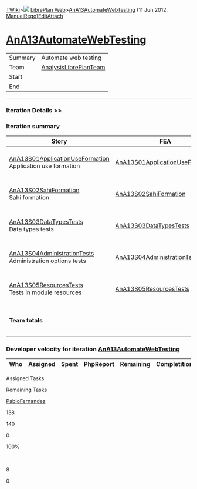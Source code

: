 [TWiki](/twiki/Main/WebHome)&gt;![](/twiki/TWiki/TWikiDocGraphics/web-bg-small.gif) [LibrePlan Web](/twiki/LibrePlan/WebHome)&gt;[AnA13AutomateWebTesting](http://wiki.libreplan-enterprise.com/twiki/LibrePlan/AnA13AutomateWebTesting "Topic revision: 3 (11 Jun 2012 - 09:59:23)") (11 Jun 2012, [ManuelRego](/twiki/Main/ManuelRego))[Edit](http://wiki.libreplan-enterprise.com/twiki/bin/edit/LibrePlan/AnA13AutomateWebTesting?t=1520337855 "Edit this topic text")[Attach](/twiki/bin/attach/LibrePlan/AnA13AutomateWebTesting "Attach an image or document to this topic")

 [AnA13AutomateWebTesting](/twiki/LibrePlan/AnA13AutomateWebTesting)
=======================================================================================================================



|         |                                                                          |
|---------|--------------------------------------------------------------------------|
| Summary | Automate web testing                                                     |
| Team    | [AnalysisLibrePlanTeam](/twiki/LibrePlan/AnalysisLibrePlanTeam) |
| Start   |                                                                          |
| End     |                                                                          |

------------------------------------------------------------------------

[](/twiki/LibrePlan)

### Iteration Details &gt;&gt;

###  Iteration summary

<table>
<colgroup>
<col width="8%" />
<col width="8%" />
<col width="8%" />
<col width="8%" />
<col width="8%" />
<col width="8%" />
<col width="8%" />
<col width="8%" />
<col width="8%" />
<col width="8%" />
<col width="8%" />
<col width="8%" />
</colgroup>
<thead>
<tr class="header">
<th>Story</th>
<th>FEA</th>
<th>Estimate</th>
<th>Spent</th>
<th>PhpReport</th>
<th>ToDo</th>
<th>Progress</th>
<th>Done</th>
<th>Overrun</th>
<th>Completion</th>
<th>Developer</th>
<th>Reviewer</th>
</tr>
</thead>
<tbody>
<tr class="odd">
<td><a href="/twiki/LibrePlan/AnA13S01ApplicationUseFormation">AnA13S01ApplicationUseFormation</a><br />
Application use formation</td>
<td><a href="/twiki/LibrePlan/AnA13S01ApplicationUseFormation">AnA13S01ApplicationUseFormation</a></td>
<td><strong>20</strong></td>
<td><strong>20</strong></td>
<td><strong>0</strong></td>
<td><strong>0</strong></td>
<td><table>
<tbody>
<tr class="odd">
<td><img src="/twiki/TWiki/SmiliesPlugin/smile.gif" title="smile" alt="smile" /></td>
</tr>
</tbody>
</table></td>
<td>100%</td>
<td>0%</td>
<td>Acceptance</td>
<td><a href="/twiki/Main/PabloFernandez">PabloFernandez</a></td>
<td><a href="/twiki/Main/JavierMoran">JavierMoran</a></td>
</tr>
<tr class="even">
<td><a href="/twiki/LibrePlan/AnA13S02SahiFormation">AnA13S02SahiFormation</a><br />
Sahi formation</td>
<td><a href="/twiki/LibrePlan/AnA13S02SahiFormation">AnA13S02SahiFormation</a></td>
<td><strong>20</strong></td>
<td><strong>20</strong></td>
<td><strong>0</strong></td>
<td><strong>0</strong></td>
<td><table>
<tbody>
<tr class="odd">
<td><img src="/twiki/TWiki/SmiliesPlugin/smile.gif" title="smile" alt="smile" /></td>
</tr>
</tbody>
</table></td>
<td>100%</td>
<td>0%</td>
<td>Acceptance</td>
<td><a href="/twiki/Main/PabloFernandez">PabloFernandez</a></td>
<td><a href="/twiki/Main/JavierMoran">JavierMoran</a></td>
</tr>
<tr class="odd">
<td><a href="/twiki/LibrePlan/AnA13S03DataTypesTests">AnA13S03DataTypesTests</a><br />
Data types tests</td>
<td><a href="/twiki/LibrePlan/AnA13S03DataTypesTests">AnA13S03DataTypesTests</a></td>
<td><strong>16</strong></td>
<td><strong>16</strong></td>
<td><strong>0</strong></td>
<td><strong>0</strong></td>
<td><table>
<tbody>
<tr class="odd">
<td><img src="/twiki/TWiki/SmiliesPlugin/smile.gif" title="smile" alt="smile" /></td>
</tr>
</tbody>
</table></td>
<td>100%</td>
<td>0%</td>
<td>Acceptance</td>
<td><a href="/twiki/Main/PabloFernandez">PabloFernandez</a></td>
<td><a href="/twiki/Main/JavierMoran">JavierMoran</a></td>
</tr>
<tr class="even">
<td><a href="/twiki/LibrePlan/AnA13S04AdministrationTests">AnA13S04AdministrationTests</a><br />
Administration options tests</td>
<td><a href="/twiki/LibrePlan/AnA13S04AdministrationTests">AnA13S04AdministrationTests</a></td>
<td><strong>32</strong></td>
<td><strong>34</strong></td>
<td><strong>0</strong></td>
<td><strong>0</strong></td>
<td><table>
<tbody>
<tr class="odd">
<td><img src="/twiki/TWiki/SmiliesPlugin/smile.gif" title="smile" alt="smile" /></td>
</tr>
</tbody>
</table></td>
<td>100%</td>
<td>+6%</td>
<td>Acceptance</td>
<td><a href="/twiki/Main/PabloFernandez">PabloFernandez</a></td>
<td><a href="/twiki/Main/JavierMoran">JavierMoran</a></td>
</tr>
<tr class="odd">
<td><a href="/twiki/LibrePlan/AnA13S05ResourcesTests">AnA13S05ResourcesTests</a><br />
Tests in module resources</td>
<td><a href="/twiki/LibrePlan/AnA13S05ResourcesTests">AnA13S05ResourcesTests</a></td>
<td><strong>50</strong></td>
<td><strong>50</strong></td>
<td><strong>0</strong></td>
<td><strong>0</strong></td>
<td><table>
<tbody>
<tr class="odd">
<td><img src="/twiki/TWiki/SmiliesPlugin/smile.gif" title="smile" alt="smile" /></td>
</tr>
</tbody>
</table></td>
<td>100%</td>
<td>0%</td>
<td>Acceptance</td>
<td><a href="/twiki/Main/PabloFernandez">PabloFernandez</a></td>
<td><a href="/twiki/Main/JavierMoran">JavierMoran</a></td>
</tr>
<tr class="even">
<td><strong>Team totals</strong></td>
<td> </td>
<td><strong>138</strong></td>
<td><strong>140</strong></td>
<td><strong>0</strong></td>
<td><strong>0</strong></td>
<td><table>
<tbody>
<tr class="odd">
<td><img src="/twiki/TWiki/SmiliesPlugin/smile.gif" title="smile" alt="smile" /></td>
</tr>
</tbody>
</table></td>
<td>100%</td>
<td>+1%</td>
<td> </td>
<td> </td>
<td> </td>
</tr>
</tbody>
</table>

###  Developer velocity for iteration [AnA13AutomateWebTesting](/twiki/LibrePlan/AnA13AutomateWebTesting)

| Who | Assigned | Spent | PhpReport | Remaining | Completition |     |
|-----|----------|-------|-----------|-----------|--------------|-----|

Assigned Tasks

Remaining Tasks

[PabloFernandez](/twiki/Main/PabloFernandez)

138

140

0

100%

 

8

0
